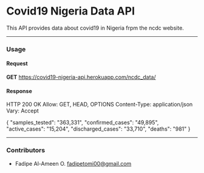 # Covid19 Nigeria Data API

This API provides data about covid19 in Nigeria frpm the ncdc website.

---
### Usage

#### Request
**GET**
https://covid19-nigeria-api.herokuapp.com/ncdc_data/

#### Response
HTTP 200 OK
Allow: GET, HEAD, OPTIONS
Content-Type: application/json
Vary: Accept

{
    "samples_tested": "363,331",
    "confirmed_cases": "49,895",
    "active_cases": "15,204",
    "discharged_cases": "33,710",
    "deaths": "981"
}

___
### Contributors
- Fadipe Al-Ameen O. <fadipetomi00@gmail.com>
